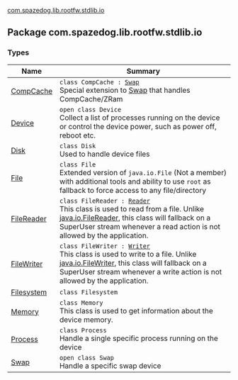 [com.spazedog.lib.rootfw.stdlib.io](.)

## Package com.spazedog.lib.rootfw.stdlib.io

### Types

| Name | Summary |
|---|---|
| [CompCache](-comp-cache/index.md) | `class CompCache : `[`Swap`](-swap/index.md)<br>Special extension to [Swap](-swap/index.md) that handles CompCache/ZRam |
| [Device](-device/index.md) | `open class Device`<br>Collect a list of processes running on the device or control the device power, such as power off, reboot etc. |
| [Disk](-disk/index.md) | `class Disk`<br>Used to handle device files |
| [File](-file/index.md) | `class File`<br>Extended version of `java.io.File` (Not a member) with additional tools and ability to use `root` as fallback to force access to any file/directory |
| [FileReader](-file-reader/index.md) | `class FileReader : `[`Reader`](http://docs.oracle.com/javase/6/docs/api/java/io/Reader.html)<br>This class is used to read from a file. Unlike [java.io.FileReader](http://docs.oracle.com/javase/6/docs/api/java/io/FileReader.html), this class will fallback on a SuperUser stream whenever a read action is not allowed by the application. |
| [FileWriter](-file-writer/index.md) | `class FileWriter : `[`Writer`](http://docs.oracle.com/javase/6/docs/api/java/io/Writer.html)<br>This class is used to write to a file. Unlike [java.io.FileWriter](http://docs.oracle.com/javase/6/docs/api/java/io/FileWriter.html), this class will fallback on a SuperUser stream whenever a write action is not allowed by the application. |
| [Filesystem](-filesystem/index.md) | `class Filesystem` |
| [Memory](-memory/index.md) | `class Memory`<br>This class is used to get information about the device memory. |
| [Process](-process/index.md) | `class Process`<br>Handle a single specific process running on the device |
| [Swap](-swap/index.md) | `open class Swap`<br>Handle a specific swap device |
